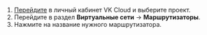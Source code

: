 1. [Перейдите](https://cloud.vk.com/app/) в личный кабинет VK Cloud  и выберите проект.
1. Перейдите в раздел **Виртуальные сети** → **Маршрутизаторы**.
1. Нажмите на название нужного маршрутизатора.

